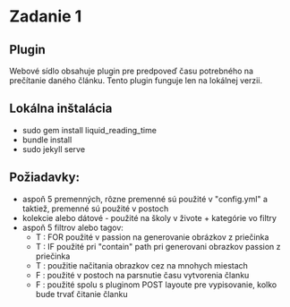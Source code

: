 # Zadanie 1

## Plugin

Webové sídlo obsahuje plugin pre predpoveď času potrebného na prečítanie daného článku. Tento plugin funguje len na lokálnej verzii.

## Lokálna inštalácia
- sudo gem install liquid_reading_time
- bundle install
- sudo jekyll serve

## Požiadavky:
 - aspoň 5 premenných, rôzne premenné sú použité v "config.yml" a taktiež, premenné sú použité v postoch
 - kolekcie alebo dátové - použité na školy v živote + kategórie vo filtry
 - aspoň 5 filtrov alebo tagov:
    - T : FOR použité v passion na generovanie obrázkov z priečinka
    - T : IF použité pri "contain" path pri generovani obrazkov passion z priečinka
    - T : použitie načitania obrazkov cez []() na mnohych miestach
    - F : použité v postoch na parsnutie času vytvorenia članku
    - F : použité spolu s pluginom POST layoute pre vypisovanie, kolko bude trvať čitanie članku
